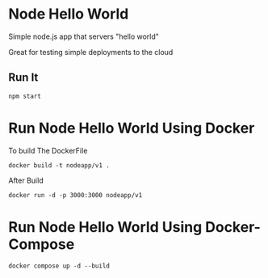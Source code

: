 # Node Hello World

Simple node.js app that servers "hello world"

Great for testing simple deployments to the cloud

## Run It

`npm start`

# Run Node Hello World Using Docker
To build The DockerFile
```
docker build -t nodeapp/v1 .
```
After Build 
```
docker run -d -p 3000:3000 nodeapp/v1
```
# Run Node Hello World Using Docker-Compose
```
docker compose up -d --build
``` 
